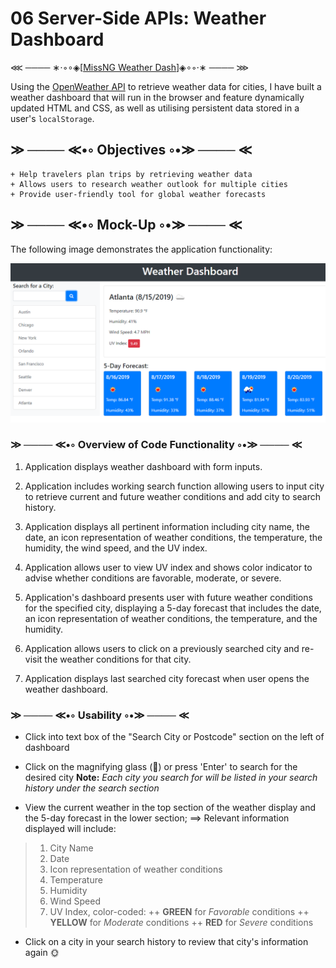 # 06 Server-Side APIs: Weather Dashboard


⋘ ──── ∗⋅◦∘◈\[[MissNG Weather Dash](https://missng-git.github.io/WeatherDash/)\]◈∘◦⋅∗ ──── ⋙

Using the [OpenWeather API](https://openweathermap.org/api) to retrieve weather data for cities, I have built a weather dashboard that will run in the browser and feature dynamically updated HTML and CSS, as well as utilising persistent data stored in a user's `localStorage`.

## ≫ ──── ≪•◦ Objectives ◦•≫ ──── ≪

```
+ Help travelers plan trips by retrieving weather data
+ Allows users to research weather outlook for multiple cities
+ Provide user-friendly tool for global weather forecasts
```

## ≫ ──── ≪•◦ Mock-Up ◦•≫ ──── ≪

The following image demonstrates the application functionality:

![weather dashboard demo](./Assets/IMGs/06-server-side-apis-homework-demo.png)

### ≫ ──── ≪•◦ Overview of Code Functionality ◦•≫ ──── ≪

1. Application displays weather dashboard with form inputs.

2. Application includes working search function allowing users to input city to retrieve current and future weather conditions and add city to search history.

3. Application displays all pertinent information including city name, the date, an icon representation of weather conditions, the temperature, the humidity, the wind speed, and the UV index.

4. Application allows user to view UV index and shows color indicator to advise whether conditions are favorable, moderate, or severe.

5. Application's dashboard presents user with future weather conditions for the specified city, displaying a 5-day forecast that includes the date, an icon representation of weather conditions, the temperature, and the humidity.

6. Application allows users to click on a previously searched city and re-visit the weather conditions for that city.

7. Application displays last searched city forecast when user opens the weather dashboard.

### ≫ ──── ≪•◦ Usability ◦•≫ ──── ≪

* Click into text box of the "Search City or Postcode" section on the left of dashboard

* Click on the magnifying glass (🔎) or press 'Enter' to search for the desired city
**Note:** _Each city you search for will be listed in your search history under the search section_

* View the current weather in the top section of the weather display and the 5-day forecast in the lower section; 
==> Relevant information displayed will include:
>1. City Name
>2. Date
>3. Icon representation of weather conditions
>4. Temperature
>5. Humidity
>6. Wind Speed
>7. UV Index, color-coded:
>\+\+ **GREEN** for *Favorable* conditions
>\+\+ **YELLOW** for *Moderate* conditions
>\+\+ **RED** for *Severe* conditions

* Click on a city in your search history to review that city's information again 🌞